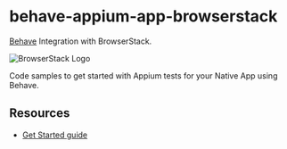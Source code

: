 # behave-appium-app-browserstack

[Behave](http://pythonhosted.org/behave/) Integration with BrowserStack.

![BrowserStack Logo](https://d98b8t1nnulk5.cloudfront.net/production/images/layout/logo-header.png?1469004780)

Code samples to get started with Appium tests for your Native App using Behave.

## Resources
* [Get Started guide](https://www.browserstack.com/app-automate/appium-behave)
